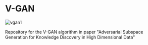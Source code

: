 # V-GAN


![vgan1](https://github.com/user-attachments/assets/957653fb-8460-40d7-8025-ae552ac9d958)

Repository for the V-GAN algorithm in paper "Adversarial Subspace Generation for Knowledge Discovery in High Dimensional Data" 
